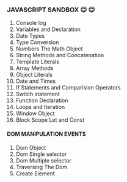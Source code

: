 ### JAVASCRIPT SANDBOX :blush: :blush:

1.  Console log
2.  Variables and Declaration
3.  Date Types
4.  Type Conversion
5.  Numbers The Math Object
6.  String Methods and Concatenation
7.  Template Literals
8.  Array Methods
9.  Object Literals
10. Date and Times
11. If Statements and Comparision Operators
12. Switch statement
13. Function Declaration
14. Loops and Iteration
15. Window Object
16. Block Scope Let and Const

#### DOM MANIPULATION EVENTS

1. Dom Object
2. Dom Single selector
3. Dom Multiple selector
4. Traversing The Dom
5. Create Element
